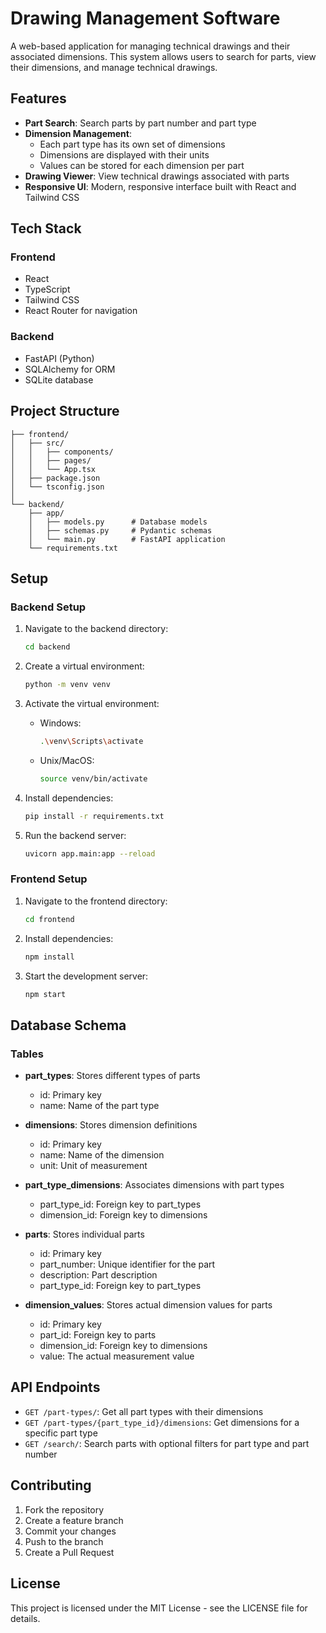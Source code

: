 # Drawing Management Software

A web-based application for managing technical drawings and their associated dimensions. This system allows users to search for parts, view their dimensions, and manage technical drawings.

## Features

- **Part Search**: Search parts by part number and part type
- **Dimension Management**: 
  - Each part type has its own set of dimensions
  - Dimensions are displayed with their units
  - Values can be stored for each dimension per part
- **Drawing Viewer**: View technical drawings associated with parts
- **Responsive UI**: Modern, responsive interface built with React and Tailwind CSS

## Tech Stack

### Frontend
- React
- TypeScript
- Tailwind CSS
- React Router for navigation

### Backend
- FastAPI (Python)
- SQLAlchemy for ORM
- SQLite database

## Project Structure

```
├── frontend/
│   ├── src/
│   │   ├── components/
│   │   ├── pages/
│   │   └── App.tsx
│   ├── package.json
│   └── tsconfig.json
│
└── backend/
    ├── app/
    │   ├── models.py      # Database models
    │   ├── schemas.py     # Pydantic schemas
    │   └── main.py        # FastAPI application
    └── requirements.txt
```

## Setup

### Backend Setup

1. Navigate to the backend directory:
   ```bash
   cd backend
   ```

2. Create a virtual environment:
   ```bash
   python -m venv venv
   ```

3. Activate the virtual environment:
   - Windows:
     ```bash
     .\venv\Scripts\activate
     ```
   - Unix/MacOS:
     ```bash
     source venv/bin/activate
     ```

4. Install dependencies:
   ```bash
   pip install -r requirements.txt
   ```

5. Run the backend server:
   ```bash
   uvicorn app.main:app --reload
   ```

### Frontend Setup

1. Navigate to the frontend directory:
   ```bash
   cd frontend
   ```

2. Install dependencies:
   ```bash
   npm install
   ```

3. Start the development server:
   ```bash
   npm start
   ```

## Database Schema

### Tables

- **part_types**: Stores different types of parts
  - id: Primary key
  - name: Name of the part type

- **dimensions**: Stores dimension definitions
  - id: Primary key
  - name: Name of the dimension
  - unit: Unit of measurement

- **part_type_dimensions**: Associates dimensions with part types
  - part_type_id: Foreign key to part_types
  - dimension_id: Foreign key to dimensions

- **parts**: Stores individual parts
  - id: Primary key
  - part_number: Unique identifier for the part
  - description: Part description
  - part_type_id: Foreign key to part_types

- **dimension_values**: Stores actual dimension values for parts
  - id: Primary key
  - part_id: Foreign key to parts
  - dimension_id: Foreign key to dimensions
  - value: The actual measurement value

## API Endpoints

- `GET /part-types/`: Get all part types with their dimensions
- `GET /part-types/{part_type_id}/dimensions`: Get dimensions for a specific part type
- `GET /search/`: Search parts with optional filters for part type and part number

## Contributing

1. Fork the repository
2. Create a feature branch
3. Commit your changes
4. Push to the branch
5. Create a Pull Request

## License

This project is licensed under the MIT License - see the LICENSE file for details. 
